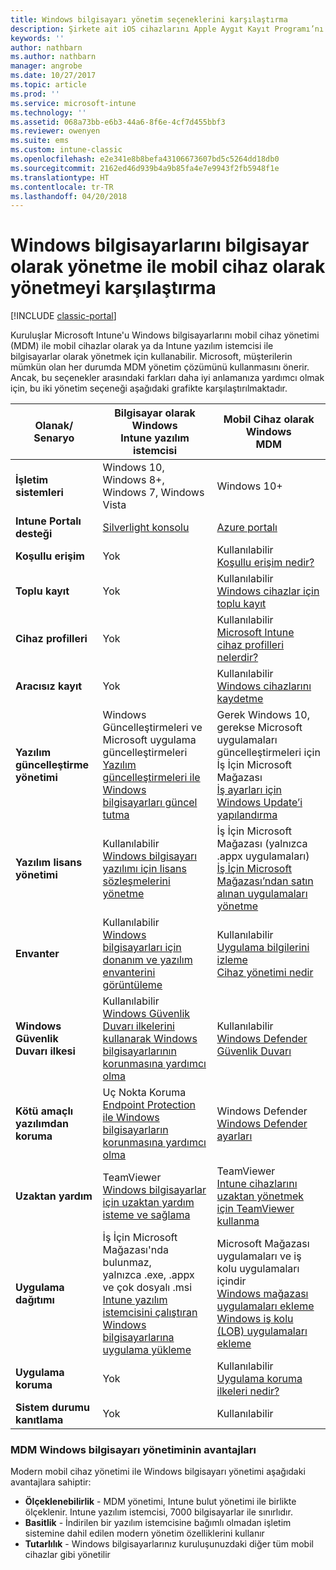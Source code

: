 ```yaml
---
title: Windows bilgisayarı yönetim seçeneklerini karşılaştırma
description: Şirkete ait iOS cihazlarını Apple Aygıt Kayıt Programı’nı (DEP) veya Apple Configurator’ı kullanarak kaydetme
keywords: ''
author: nathbarn
ms.author: nathbarn
manager: angrobe
ms.date: 10/27/2017
ms.topic: article
ms.prod: ''
ms.service: microsoft-intune
ms.technology: ''
ms.assetid: 068a73bb-e6b3-44a6-8f6e-4cf7d455bbf3
ms.reviewer: owenyen
ms.suite: ems
ms.custom: intune-classic
ms.openlocfilehash: e2e341e8b8befa43106673607bd5c5264dd18db0
ms.sourcegitcommit: 2162ed46d939b4a9b85fa4e7e9943f2fb5948f1e
ms.translationtype: HT
ms.contentlocale: tr-TR
ms.lasthandoff: 04/20/2018
---
```

# <a name="compare-managing-windows-pcs-as-computers-or-mobile-devices"></a>Windows bilgisayarlarını bilgisayar olarak yönetme ile mobil cihaz olarak yönetmeyi karşılaştırma

[!INCLUDE [classic-portal](../includes/classic-portal.md)]

Kuruluşlar Microsoft Intune'u Windows bilgisayarlarını mobil cihaz yönetimi (MDM) ile mobil cihazlar olarak ya da Intune yazılım istemcisi ile bilgisayarlar olarak yönetmek için kullanabilir.  Microsoft, müşterilerin mümkün olan her durumda MDM yönetim çözümünü kullanmasını önerir. Ancak, bu seçenekler arasındaki farkları daha iyi anlamanıza yardımcı olmak için, bu iki yönetim seçeneği aşağıdaki grafikte karşılaştırılmaktadır.

|**Olanak/ Senaryo** |**Bilgisayar olarak Windows**<br>Intune yazılım istemcisi | **Mobil Cihaz olarak Windows**<br>MDM |
|--------------|-------------------------------|-------------------------------|
|**İşletim sistemleri** |Windows 10, Windows 8+, Windows 7, Windows Vista | Windows 10+ |
|**Intune Portalı desteği** |[Silverlight konsolu](https://manage.microsoft.com)|[Azure portalı](https://portal.azure.com) |
|**Koşullu erişim**|Yok|Kullanılabilir <br>[Koşullu erişim nedir?](https://docs.microsoft.com/intune-azure/conditional-access/what-is-conditional-access)|
|**Toplu kayıt**|Yok|Kullanılabilir <br>[Windows cihazlar için toplu kayıt](https://docs.microsoft.com/intune-azure/enroll-devices/bulk-enroll-windows)|
|**Cihaz profilleri**|Yok|Kullanılabilir <br>[Microsoft Intune cihaz profilleri nelerdir?](https://docs.microsoft.com/intune-azure/configure-devices/what-are-device-profiles)|
|**Aracısız kayıt**|Yok |Kullanılabilir<br>[Windows cihazlarını kaydetme](https://docs.microsoft.com/intune-azure/enroll-devices/enroll-windows-devices)|
|**Yazılım güncelleştirme yönetimi**| Windows Güncelleştirmeleri ve Microsoft uygulama güncelleştirmeleri<br>[Yazılım güncelleştirmeleri ile Windows bilgisayarları güncel tutma](https://docs.microsoft.com/intune/deploy-use/keep-windows-pcs-up-to-date-with-software-updates-in-microsoft-intune)|Gerek Windows 10, gerekse Microsoft uygulamaları güncelleştirmeleri için İş İçin Microsoft Mağazası<br> [İş ayarları için Windows Update’i yapılandırma](https://docs.microsoft.com/intune-azure/configure-devices/how-to-configure-windows-update-for-business) |
|**Yazılım lisans yönetimi**|Kullanılabilir <br>[Windows bilgisayarı yazılımı için lisans sözleşmelerini yönetme](https://docs.microsoft.com/intune/deploy-use/manage-license-agreements-for-windows-pc-software-in-microsoft-intune)|İş İçin Microsoft Mağazası (yalnızca .appx uygulamaları)<br>[İş İçin Microsoft Mağazası’ndan satın alınan uygulamaları yönetme](https://docs.microsoft.com/intune-azure/manage-apps/wsfb-apps)|
|**Envanter**|Kullanılabilir <br>[Windows bilgisayarları için donanım ve yazılım envanterini görüntüleme](https://docs.microsoft.com/intune/deploy-use/view-hardware-and-software-inventory-for-windows-pcs-in-microsoft-intune)|Kullanılabilir <br>[Uygulama bilgilerini izleme](https://docs.microsoft.com/intune/apps-monitor)<br>[Cihaz yönetimi nedir](https://docs.microsoft.com/intune/device-management)|
|**Windows Güvenlik Duvarı ilkesi**|Kullanılabilir <br>[Windows Güvenlik Duvarı ilkelerini kullanarak Windows bilgisayarlarının korunmasına yardımcı olma](https://docs.microsoft.com/intune/deploy-use/help-protect-windows-pcs-using-windows-firewall-policies-in-microsoft-intune) |Kullanılabilir <br>[Windows Defender Güvenlik Duvarı](https://docs.microsoft.com/en-us/intune/endpoint-protection-windows-10#windows-defender-firewall)|
|**Kötü amaçlı yazılımdan koruma**|Uç Nokta Koruma<br>[Endpoint Protection ile Windows bilgisayarların korunmasına yardımcı olma](https://docs.microsoft.com/intune/deploy-use/help-secure-windows-pcs-with-endpoint-protection-for-microsoft-intune)|Windows Defender<br>[Windows Defender ayarları](https://docs.microsoft.com/intune-azure/configure-devices/custom-for-windows-10#windows-defender-settings)|
|**Uzaktan yardım** |TeamViewer<br>[Windows bilgisayarlar için uzaktan yardım isteme ve sağlama](https://docs.microsoft.com/intune/deploy-use/request-and-provide-remote-assistance-for-windows-pcs-in-microsoft-intune)|TeamViewer<br> [Intune cihazlarını uzaktan yönetmek için TeamViewer kullanma](https://docs.microsoft.com/en-us/intune/device-profile-android-teamviewer) |
|**Uygulama dağıtımı** | İş İçin Microsoft Mağazası'nda bulunmaz,<br>yalnızca .exe, .appx ve çok dosyalı .msi<br>[Intune yazılım istemcisini çalıştıran Windows bilgisayarlarına uygulama yükleme](https://docs.microsoft.com/intune/deploy-use/add-apps-for-windows-pcs-in-microsoft-intune)|Microsoft Mağazası uygulamaları ve iş kolu uygulamaları içindir<br>[Windows mağazası uygulamaları ekleme](https://docs.microsoft.com/intune/store-apps-windows)<br>[Windows iş kolu (LOB) uygulamaları ekleme](https://docs.microsoft.com/intune/lob-apps-windows)|
|**Uygulama koruma**|Yok|Kullanılabilir <br>[Uygulama koruma ilkeleri nedir?](https://docs.microsoft.com/intune-azure/manage-apps/what-is-app-protection-policy)|
|**Sistem durumu kanıtlama**|Yok|Kullanılabilir|


### <a name="advantages-of-mdm-windows-pc-management"></a>MDM Windows bilgisayarı yönetiminin avantajları
Modern mobil cihaz yönetimi ile Windows bilgisayarı yönetimi aşağıdaki avantajlara sahiptir:
- **Ölçeklenebilirlik** - MDM yönetimi, Intune bulut yönetimi ile birlikte ölçeklenir. Intune yazılım istemcisi, 7000 bilgisayarlar ile sınırlıdır.
- **Basitlik** - İndirilen bir yazılım istemcisine bağımlı olmadan işletim sistemine dahil edilen modern yönetim özelliklerini kullanır
- **Tutarlılık** - Windows bilgisayarlarınız kuruluşunuzdaki diğer tüm mobil cihazlar gibi yönetilir
<!-- - **Cloud optimization** - -->
